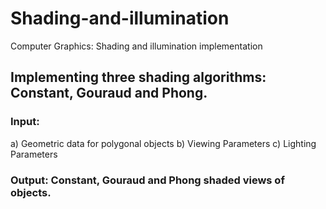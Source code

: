 # Shading-and-illumination
Computer Graphics: Shading and illumination implementation 

## Implementing three shading algorithms: Constant, Gouraud and Phong. 

### Input: 
a) Geometric data for polygonal objects
b) Viewing Parameters
c) Lighting Parameters

### Output: Constant, Gouraud and Phong shaded views of objects.
